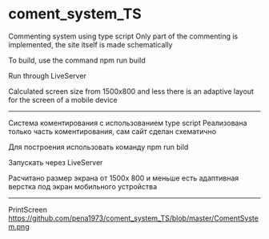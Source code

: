 # coment_system_TS

Commenting system using type script
Only part of the commenting is implemented, the site itself is made schematically

To build, use the command
npm run build

Run through LiveServer

Calculated screen size from 1500x800 and less
there is an adaptive layout for the screen of a mobile device
_________________________________________________________________
Система коментирования c использованием type script
Реализована только часть коментирования, сам сайт сделан схематично

Для  построения использовать команду
npm run bild

Запускать через LiveServer

Расчитано размер экрана от 1500х 800 и меньше
есть адаптивная верстка под экран мобильного устройства 

_________________________________________________________________
PrintScreen
https://github.com/pena1973/coment_system_TS/blob/master/ComentSystem.png
